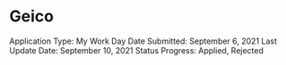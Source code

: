 # Geico

Application Type: My Work Day
Date Submitted: September 6, 2021
Last Update Date: September 10, 2021
Status Progress: Applied, Rejected